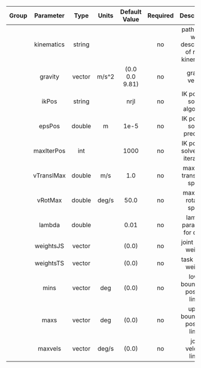 | Group |  Parameter |      Type      | Units |  Default Value | Required |                    Description                    |    Notes     |
|:-----:|:----------:|:--------------:|:-----:|:--------------:|:--------:|:-------------------------------------------------:|:------------:|
|       | kinematics |     string     |       |                |    no    | path to file with description of robot kinematics |              |
|       |   gravity  | vector<double> | m/s^2 | (0.0 0.0 9.81) |    no    |                   gravity vector                  |              |
|       |    ikPos   |     string     |       |      nrjl      |    no    |           IK position solver algorithm            | nrjl, online |
|       |   epsPos   |     double     |   m   |      1e-5      |    no    |            IK position solver precision           |              |
|       | maxIterPos |       int      |       |      1000      |    no    |         IK position solver max iterations         |              |
|       | vTranslMax |     double     |  m/s  |      1.0       |    no    |             maximum translation speed             |              |
|       |   vRotMax  |     double     | deg/s |      50.0      |    no    |               maximum rotation speed              |              |
|       |   lambda   |     double     |       |      0.01      |    no    |            lambda parameter for diff IK           |              |
|       | weightsJS  | vector<double> |       |      (0.0)     |    no    |                joint space weights                |              |
|       | weightsTS  | vector<double> |       |      (0.0)     |    no    |                task space weights                 |              |
|       |    mins    | vector<double> |  deg  |      (0.0)     |    no    |         lower bound joint position limits         |              |
|       |    maxs    | vector<double> |  deg  |      (0.0)     |    no    |         upper bound joint position limits         |              |
|       |   maxvels  | vector<double> | deg/s |      (0.0)     |    no    |               joint velocity limits               |              |
